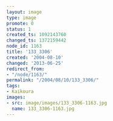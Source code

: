 ```yaml
---
layout: image
type: image
promote: 0
status: 1
created_ts: 1092143760
changed_ts: 1372159442
node_id: 1163
title: '133_3306'
created: '2004-08-10'
changed: '2013-06-25'
redirect_from:
- "/node/1163/"
permalink: "/2004/08/10/133_3306/"
tags:
- Kaikoura
images:
- src: image/images/133_3306-1163.jpg
  name: 133_3306-1163.jpg
---
```


